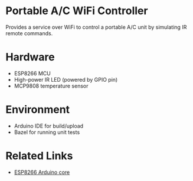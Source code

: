 # Portable A/C WiFi Controller
Provides a service over WiFi to control a portable A/C unit by simulating IR remote commands.

# Hardware
* ESP8266 MCU
* High-power IR LED (powered by GPIO pin)
* MCP9808 temperature sensor

# Environment
* Arduino IDE for build/upload
* Bazel for running unit tests

# Related Links
* [ESP8266 Arduino core](https://github.com/esp8266/Arduino)
